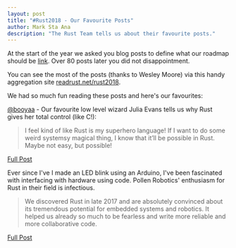 ```yaml
---
layout: post
title: "#Rust2018 - Our Favourite Posts"
author: Mark Sta Ana
description: "The Rust Team tells us about their favourite posts."
---
```

At the start of the year we asked you blog posts to define what our roadmap should be [link](https://blog.rust-lang.org/2018/01/03/new-years-rust-a-call-for-community-blogposts.html). Over 80 posts later you did not disappointment.

You can see the most of the posts (thanks to Wesley Moore) via this handy aggregation site [readrust.net/rust2018](http://readrust.net/rust2018/#credits).

We had so much fun reading these posts and here's our favourites:

[@booyaa](http://twitter.com/booyaa) - Our favourite low level wizard Julia Evans tells us why Rust gives her total control (like C!): 

> I feel kind of like Rust is my superhero language! If I want to do some weird systemsy magical thing, I know that it’ll be possible in Rust. Maybe not easy, but possible!

[Full Post](https://jvns.ca/blog/2018/01/13/rust-in-2018--way-easier-to-use/)

Ever since I've I made an LED blink using an Arduino, I've been fascinated with interfacing with hardware using code. Pollen Robotics' enthusiasm for Rust in their field is infectious.

> We discovered Rust in late 2017 and are absolutely convinced about its tremendous potential for embedded systems and robotics. It helped us already so much to be fearless and write more reliable and more collaborative code.

[Full Post](https://medium.com/pollenrobotics/rust-for-robotics-and-embedded-systems-in-2018-96e9be8464)

